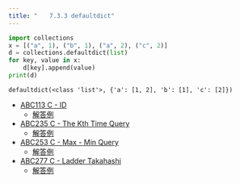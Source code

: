 ```yaml
---
title: "　　7.3.3 defaultdict"
---
```


```python:サンプルコード：sample_567.py
import collections
x = [("a", 1), ("b", 1), ("a", 2), ("c", 2)]
d = collections.defaultdict(list)
for key, value in x:
    d[key].append(value)
print(d)
```

```text:実行結果
defaultdict(<class 'list'>, {'a': [1, 2], 'b': [1], 'c': [2]})
```

- [ABC113 C - ID](https://atcoder.jp/contests/abc113/tasks/abc113_c)
    - [解答例](https://atcoder.jp/contests/abc113/submissions/18046538)
- [ABC235 C - The Kth Time Query](https://atcoder.jp/contests/abc235/tasks/abc235_c)
    - [解答例](https://atcoder.jp/contests/abc235/submissions/29152103)
- [ABC253 C - Max - Min Query](https://atcoder.jp/contests/abc253/tasks/abc253_c)
    - [解答例](https://atcoder.jp/contests/abc253/submissions/37604379)
- [ABC277 C - Ladder Takahashi](https://atcoder.jp/contests/abc277/tasks/abc277_c)
    - [解答例](https://atcoder.jp/contests/abc277/submissions/36455845)